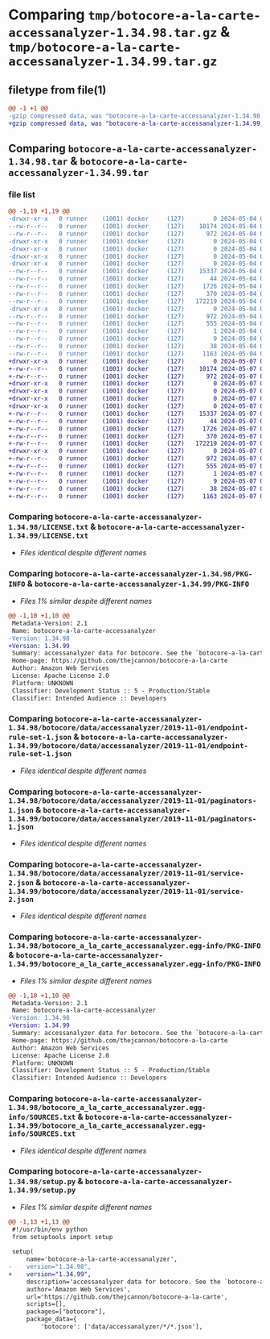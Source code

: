 # Comparing `tmp/botocore-a-la-carte-accessanalyzer-1.34.98.tar.gz` & `tmp/botocore-a-la-carte-accessanalyzer-1.34.99.tar.gz`

## filetype from file(1)

```diff
@@ -1 +1 @@
-gzip compressed data, was "botocore-a-la-carte-accessanalyzer-1.34.98.tar", last modified: Sat May  4 01:01:14 2024, max compression
+gzip compressed data, was "botocore-a-la-carte-accessanalyzer-1.34.99.tar", last modified: Tue May  7 01:02:16 2024, max compression
```

## Comparing `botocore-a-la-carte-accessanalyzer-1.34.98.tar` & `botocore-a-la-carte-accessanalyzer-1.34.99.tar`

### file list

```diff
@@ -1,19 +1,19 @@
-drwxr-xr-x   0 runner    (1001) docker     (127)        0 2024-05-04 01:01:14.686036 botocore-a-la-carte-accessanalyzer-1.34.98/
--rw-r--r--   0 runner    (1001) docker     (127)    10174 2024-05-04 01:01:14.000000 botocore-a-la-carte-accessanalyzer-1.34.98/LICENSE.txt
--rw-r--r--   0 runner    (1001) docker     (127)      972 2024-05-04 01:01:14.686036 botocore-a-la-carte-accessanalyzer-1.34.98/PKG-INFO
-drwxr-xr-x   0 runner    (1001) docker     (127)        0 2024-05-04 01:01:14.686036 botocore-a-la-carte-accessanalyzer-1.34.98/botocore/
-drwxr-xr-x   0 runner    (1001) docker     (127)        0 2024-05-04 01:01:14.686036 botocore-a-la-carte-accessanalyzer-1.34.98/botocore/data/
-drwxr-xr-x   0 runner    (1001) docker     (127)        0 2024-05-04 01:01:14.686036 botocore-a-la-carte-accessanalyzer-1.34.98/botocore/data/accessanalyzer/
-drwxr-xr-x   0 runner    (1001) docker     (127)        0 2024-05-04 01:01:14.686036 botocore-a-la-carte-accessanalyzer-1.34.98/botocore/data/accessanalyzer/2019-11-01/
--rw-r--r--   0 runner    (1001) docker     (127)    15337 2024-05-04 01:01:11.000000 botocore-a-la-carte-accessanalyzer-1.34.98/botocore/data/accessanalyzer/2019-11-01/endpoint-rule-set-1.json
--rw-r--r--   0 runner    (1001) docker     (127)       44 2024-05-04 01:01:11.000000 botocore-a-la-carte-accessanalyzer-1.34.98/botocore/data/accessanalyzer/2019-11-01/examples-1.json
--rw-r--r--   0 runner    (1001) docker     (127)     1726 2024-05-04 01:01:11.000000 botocore-a-la-carte-accessanalyzer-1.34.98/botocore/data/accessanalyzer/2019-11-01/paginators-1.json
--rw-r--r--   0 runner    (1001) docker     (127)      370 2024-05-04 01:01:11.000000 botocore-a-la-carte-accessanalyzer-1.34.98/botocore/data/accessanalyzer/2019-11-01/paginators-1.sdk-extras.json
--rw-r--r--   0 runner    (1001) docker     (127)   172219 2024-05-04 01:01:11.000000 botocore-a-la-carte-accessanalyzer-1.34.98/botocore/data/accessanalyzer/2019-11-01/service-2.json
-drwxr-xr-x   0 runner    (1001) docker     (127)        0 2024-05-04 01:01:14.686036 botocore-a-la-carte-accessanalyzer-1.34.98/botocore_a_la_carte_accessanalyzer.egg-info/
--rw-r--r--   0 runner    (1001) docker     (127)      972 2024-05-04 01:01:14.000000 botocore-a-la-carte-accessanalyzer-1.34.98/botocore_a_la_carte_accessanalyzer.egg-info/PKG-INFO
--rw-r--r--   0 runner    (1001) docker     (127)      555 2024-05-04 01:01:14.000000 botocore-a-la-carte-accessanalyzer-1.34.98/botocore_a_la_carte_accessanalyzer.egg-info/SOURCES.txt
--rw-r--r--   0 runner    (1001) docker     (127)        1 2024-05-04 01:01:14.000000 botocore-a-la-carte-accessanalyzer-1.34.98/botocore_a_la_carte_accessanalyzer.egg-info/dependency_links.txt
--rw-r--r--   0 runner    (1001) docker     (127)        9 2024-05-04 01:01:14.000000 botocore-a-la-carte-accessanalyzer-1.34.98/botocore_a_la_carte_accessanalyzer.egg-info/top_level.txt
--rw-r--r--   0 runner    (1001) docker     (127)       38 2024-05-04 01:01:14.686036 botocore-a-la-carte-accessanalyzer-1.34.98/setup.cfg
--rw-r--r--   0 runner    (1001) docker     (127)     1163 2024-05-04 01:01:14.000000 botocore-a-la-carte-accessanalyzer-1.34.98/setup.py
+drwxr-xr-x   0 runner    (1001) docker     (127)        0 2024-05-07 01:02:16.652089 botocore-a-la-carte-accessanalyzer-1.34.99/
+-rw-r--r--   0 runner    (1001) docker     (127)    10174 2024-05-07 01:02:16.000000 botocore-a-la-carte-accessanalyzer-1.34.99/LICENSE.txt
+-rw-r--r--   0 runner    (1001) docker     (127)      972 2024-05-07 01:02:16.652089 botocore-a-la-carte-accessanalyzer-1.34.99/PKG-INFO
+drwxr-xr-x   0 runner    (1001) docker     (127)        0 2024-05-07 01:02:16.648089 botocore-a-la-carte-accessanalyzer-1.34.99/botocore/
+drwxr-xr-x   0 runner    (1001) docker     (127)        0 2024-05-07 01:02:16.648089 botocore-a-la-carte-accessanalyzer-1.34.99/botocore/data/
+drwxr-xr-x   0 runner    (1001) docker     (127)        0 2024-05-07 01:02:16.648089 botocore-a-la-carte-accessanalyzer-1.34.99/botocore/data/accessanalyzer/
+drwxr-xr-x   0 runner    (1001) docker     (127)        0 2024-05-07 01:02:16.648089 botocore-a-la-carte-accessanalyzer-1.34.99/botocore/data/accessanalyzer/2019-11-01/
+-rw-r--r--   0 runner    (1001) docker     (127)    15337 2024-05-07 01:02:10.000000 botocore-a-la-carte-accessanalyzer-1.34.99/botocore/data/accessanalyzer/2019-11-01/endpoint-rule-set-1.json
+-rw-r--r--   0 runner    (1001) docker     (127)       44 2024-05-07 01:02:10.000000 botocore-a-la-carte-accessanalyzer-1.34.99/botocore/data/accessanalyzer/2019-11-01/examples-1.json
+-rw-r--r--   0 runner    (1001) docker     (127)     1726 2024-05-07 01:02:10.000000 botocore-a-la-carte-accessanalyzer-1.34.99/botocore/data/accessanalyzer/2019-11-01/paginators-1.json
+-rw-r--r--   0 runner    (1001) docker     (127)      370 2024-05-07 01:02:10.000000 botocore-a-la-carte-accessanalyzer-1.34.99/botocore/data/accessanalyzer/2019-11-01/paginators-1.sdk-extras.json
+-rw-r--r--   0 runner    (1001) docker     (127)   172219 2024-05-07 01:02:10.000000 botocore-a-la-carte-accessanalyzer-1.34.99/botocore/data/accessanalyzer/2019-11-01/service-2.json
+drwxr-xr-x   0 runner    (1001) docker     (127)        0 2024-05-07 01:02:16.652089 botocore-a-la-carte-accessanalyzer-1.34.99/botocore_a_la_carte_accessanalyzer.egg-info/
+-rw-r--r--   0 runner    (1001) docker     (127)      972 2024-05-07 01:02:16.000000 botocore-a-la-carte-accessanalyzer-1.34.99/botocore_a_la_carte_accessanalyzer.egg-info/PKG-INFO
+-rw-r--r--   0 runner    (1001) docker     (127)      555 2024-05-07 01:02:16.000000 botocore-a-la-carte-accessanalyzer-1.34.99/botocore_a_la_carte_accessanalyzer.egg-info/SOURCES.txt
+-rw-r--r--   0 runner    (1001) docker     (127)        1 2024-05-07 01:02:16.000000 botocore-a-la-carte-accessanalyzer-1.34.99/botocore_a_la_carte_accessanalyzer.egg-info/dependency_links.txt
+-rw-r--r--   0 runner    (1001) docker     (127)        9 2024-05-07 01:02:16.000000 botocore-a-la-carte-accessanalyzer-1.34.99/botocore_a_la_carte_accessanalyzer.egg-info/top_level.txt
+-rw-r--r--   0 runner    (1001) docker     (127)       38 2024-05-07 01:02:16.652089 botocore-a-la-carte-accessanalyzer-1.34.99/setup.cfg
+-rw-r--r--   0 runner    (1001) docker     (127)     1163 2024-05-07 01:02:16.000000 botocore-a-la-carte-accessanalyzer-1.34.99/setup.py
```

### Comparing `botocore-a-la-carte-accessanalyzer-1.34.98/LICENSE.txt` & `botocore-a-la-carte-accessanalyzer-1.34.99/LICENSE.txt`

 * *Files identical despite different names*

### Comparing `botocore-a-la-carte-accessanalyzer-1.34.98/PKG-INFO` & `botocore-a-la-carte-accessanalyzer-1.34.99/PKG-INFO`

 * *Files 1% similar despite different names*

```diff
@@ -1,10 +1,10 @@
 Metadata-Version: 2.1
 Name: botocore-a-la-carte-accessanalyzer
-Version: 1.34.98
+Version: 1.34.99
 Summary: accessanalyzer data for botocore. See the `botocore-a-la-carte` package for more info.
 Home-page: https://github.com/thejcannon/botocore-a-la-carte
 Author: Amazon Web Services
 License: Apache License 2.0
 Platform: UNKNOWN
 Classifier: Development Status :: 5 - Production/Stable
 Classifier: Intended Audience :: Developers
```

### Comparing `botocore-a-la-carte-accessanalyzer-1.34.98/botocore/data/accessanalyzer/2019-11-01/endpoint-rule-set-1.json` & `botocore-a-la-carte-accessanalyzer-1.34.99/botocore/data/accessanalyzer/2019-11-01/endpoint-rule-set-1.json`

 * *Files identical despite different names*

### Comparing `botocore-a-la-carte-accessanalyzer-1.34.98/botocore/data/accessanalyzer/2019-11-01/paginators-1.json` & `botocore-a-la-carte-accessanalyzer-1.34.99/botocore/data/accessanalyzer/2019-11-01/paginators-1.json`

 * *Files identical despite different names*

### Comparing `botocore-a-la-carte-accessanalyzer-1.34.98/botocore/data/accessanalyzer/2019-11-01/service-2.json` & `botocore-a-la-carte-accessanalyzer-1.34.99/botocore/data/accessanalyzer/2019-11-01/service-2.json`

 * *Files identical despite different names*

### Comparing `botocore-a-la-carte-accessanalyzer-1.34.98/botocore_a_la_carte_accessanalyzer.egg-info/PKG-INFO` & `botocore-a-la-carte-accessanalyzer-1.34.99/botocore_a_la_carte_accessanalyzer.egg-info/PKG-INFO`

 * *Files 1% similar despite different names*

```diff
@@ -1,10 +1,10 @@
 Metadata-Version: 2.1
 Name: botocore-a-la-carte-accessanalyzer
-Version: 1.34.98
+Version: 1.34.99
 Summary: accessanalyzer data for botocore. See the `botocore-a-la-carte` package for more info.
 Home-page: https://github.com/thejcannon/botocore-a-la-carte
 Author: Amazon Web Services
 License: Apache License 2.0
 Platform: UNKNOWN
 Classifier: Development Status :: 5 - Production/Stable
 Classifier: Intended Audience :: Developers
```

### Comparing `botocore-a-la-carte-accessanalyzer-1.34.98/botocore_a_la_carte_accessanalyzer.egg-info/SOURCES.txt` & `botocore-a-la-carte-accessanalyzer-1.34.99/botocore_a_la_carte_accessanalyzer.egg-info/SOURCES.txt`

 * *Files identical despite different names*

### Comparing `botocore-a-la-carte-accessanalyzer-1.34.98/setup.py` & `botocore-a-la-carte-accessanalyzer-1.34.99/setup.py`

 * *Files 1% similar despite different names*

```diff
@@ -1,13 +1,13 @@
 #!/usr/bin/env python
 from setuptools import setup
 
 setup(
     name='botocore-a-la-carte-accessanalyzer',
-    version="1.34.98",
+    version="1.34.99",
     description='accessanalyzer data for botocore. See the `botocore-a-la-carte` package for more info.',
     author='Amazon Web Services',
     url='https://github.com/thejcannon/botocore-a-la-carte',
     scripts=[],
     packages=["botocore"],
     package_data={
         'botocore': ['data/accessanalyzer/*/*.json'],
```

